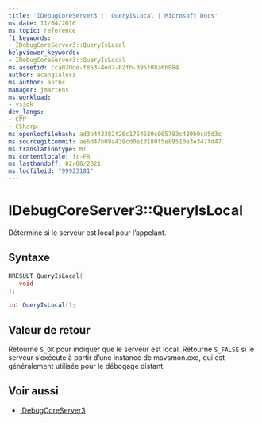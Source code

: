 ```yaml
---
title: 'IDebugCoreServer3 :: QueryIsLocal | Microsoft Docs'
ms.date: 11/04/2016
ms.topic: reference
f1_keywords:
- IDebugCoreServer3::QueryIsLocal
helpviewer_keywords:
- IDebugCoreServer3::QueryIsLocal
ms.assetid: cca030de-f853-4ed7-b2fb-395f08a6b884
author: acangialosi
ms.author: anthc
manager: jmartens
ms.workload:
- vssdk
dev_langs:
- CPP
- CSharp
ms.openlocfilehash: ad3b442382f26c1754689c005793c489b9cd5d3c
ms.sourcegitcommit: ae6d47b09a439cd0e13180f5e89510e3e347fd47
ms.translationtype: MT
ms.contentlocale: fr-FR
ms.lasthandoff: 02/08/2021
ms.locfileid: "99923181"
---
```

# <a name="idebugcoreserver3queryislocal"></a>IDebugCoreServer3::QueryIsLocal
Détermine si le serveur est local pour l’appelant.

## <a name="syntax"></a>Syntaxe

```cpp
HRESULT QueryIsLocal(
   void
);
```

```csharp
int QueryIsLocal();
```

## <a name="return-value"></a>Valeur de retour
 Retourne `S_OK` pour indiquer que le serveur est local. Retourne `S_FALSE` si le serveur s’exécute à partir d’une instance de msvsmon.exe, qui est généralement utilisée pour le débogage distant.

## <a name="see-also"></a>Voir aussi
- [IDebugCoreServer3](../../../extensibility/debugger/reference/idebugcoreserver3.md)
